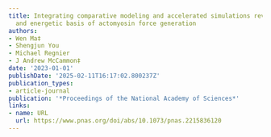 ```yaml
---
title: Integrating comparative modeling and accelerated simulations reveals conformational
  and energetic basis of actomyosin force generation
authors:
- Wen Ma‡
- Shengjun You
- Michael Regnier
- J Andrew McCammon‡
date: '2023-01-01'
publishDate: '2025-02-11T16:17:02.800237Z'
publication_types:
- article-journal
publication: '*Proceedings of the National Academy of Sciences*'
links:
- name: URL
  url: https://www.pnas.org/doi/abs/10.1073/pnas.2215836120
---
```

